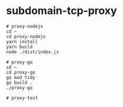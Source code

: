 # subdomain-tcp-proxy

```
# proxy-nodejs
cd ~
cd proxy-nodejs
yarn install
yarn build
node ./dist/index.js

# proxy-go
cd ~
cd proxy-go
go mod tidy
go build .
./proxy-go

# proxy-test
```